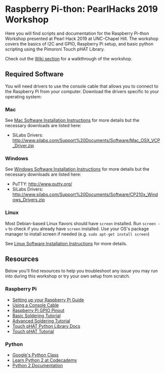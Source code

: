 # Raspberry Pi-thon: PearlHacks 2019 Workshop

Here you will find scripts and documentation for the Raspberry Pi-thon Workshop presented at Pearl Hack 2019 at UNC-Chapel Hill. The workshop covers the basics of I2C and GPIO, Raspberry Pi setup, and basic python scripting using the Pimoroni Touch pHAT Library.

Check out the [Wiki section](https://github.com/CallieLinux/RaspberryPi-thon/wiki) for a walkthrough of the workshop.

## Required Software

You will need drivers to use the console cable that allows you to connect to the Raspberry Pi from your computer. Download the drivers specific to your operating system:

### Mac

See [Mac Software Installation Instructions](https://learn.adafruit.com/adafruits-raspberry-pi-lesson-5-using-a-console-cable/software-installation-mac) for more details but the necessary downloads are listed here:
- SiLabs Drivers: http://www.silabs.com/Support%20Documents/Software/Mac_OSX_VCP_Driver.zip

### Windows

See [Windows Software Installation Instructions](https://learn.adafruit.com/adafruits-raspberry-pi-lesson-5-using-a-console-cable/software-installation-windows]) for more details but the necessary downloads are listed here:
- PuTTY: http://www.putty.org/
- SiLabs Drivers: http://www.silabs.com/Support%20Documents/Software/CP210x_Windows_Drivers.zip

### Linux

Most Debian-based Linux flavors should have `screen` installed. Run `screen -v` to check if you already have `screen` installed. Use your OS's package manager to install screen if needed (e.g. `sudo apt-get install screen`)

See [Linux Software Installation Instructions](https://learn.adafruit.com/adafruits-raspberry-pi-lesson-5-using-a-console-cable/software-installation-linux) for more details.

## Resources

Below you'll find resources to help you troubleshoot any issue you may run into during this workshop or try your own setup from scratch.

### Raspberry Pi

- [Setting up your Raspberry Pi Guide](https://projects.raspberrypi.org/en/projects/raspberry-pi-setting-up)
- [Using a Console Cable](https://learn.adafruit.com/adafruits-raspberry-pi-lesson-5-using-a-console-cable)
- [Raspberry Pi GPIO Pinout](https://pinout.xyz/)
- [Basic Soldering Tutorial](https://learn.pimoroni.com/tutorial/sandyj/soldering-phats)
- [Advanced Soldering Tutorial](https://www.youtube.com/playlist?list=PLtuhK5SHmBoEN1sBeFMZmsZP1pRd0YiAH)
- [Touch pHAT Python Library Docs](http://docs.pimoroni.com/touchphat/)
- [Touch pHAT Tutorial](https://learn.pimoroni.com/tutorial/sandyj/getting-started-with-touch-phat)

### Python
 - [Google's Python Class](https://developers.google.com/edu/python/)
 - [Learn Python 2 at Codecademy](https://www.codecademy.com/learn/learn-python)
 - [Python 2 Documentation](https://docs.python.org/2/index.html)
